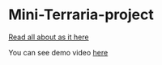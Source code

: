
# Mini-Terraria-project

[Read all about as it here](https://www.canva.com/design/DADxMBPMBjw/WGIOcCKYSCfry5JEaX2fNg/view?utm_content=DADxMBPMBjw&utm_campaign=designshare&utm_medium=link&utm_source=sharebutton#1)

You can see demo video [here](https://yadi.sk/i/TOQB6Hx5tJoV6A)

